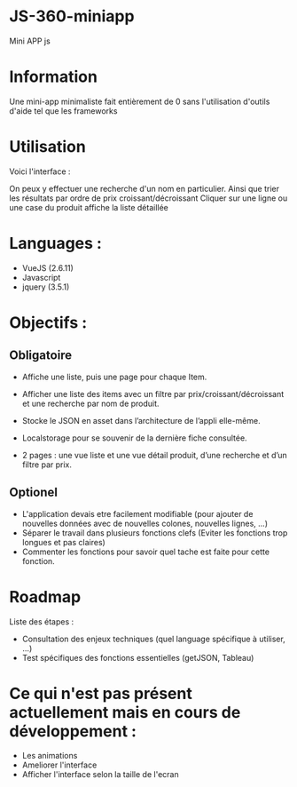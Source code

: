 # JS-360-miniapp
Mini APP js

# Information

Une mini-app minimaliste fait entièrement de 0 sans l'utilisation d'outils d'aide tel que les frameworks

# Utilisation

Voici l'interface :



On peux y effectuer une recherche d'un nom en particulier.
Ainsi que trier les résultats par ordre de prix croissant/décroissant
Cliquer sur une ligne ou une case du produit affiche la liste détaillée

# Languages :

- VueJS (2.6.11)
- Javascript
- jquery (3.5.1)

# Objectifs :

## Obligatoire

- Affiche une liste, puis une page pour chaque Item.

- Afficher une liste des items avec un filtre par prix/croissant/décroissant et une recherche par nom de produit.

- Stocke le JSON en asset dans l’architecture de l’appli elle-même.

- Localstorage pour se souvenir de la dernière fiche consultée.
 
- 2 pages : une vue liste et une vue détail produit, d’une recherche et d’un filtre par prix.

## Optionel

- L'application devais etre facilement modifiable (pour ajouter de nouvelles données avec de nouvelles colones, nouvelles lignes, ...)
- Séparer le travail dans plusieurs fonctions clefs (Eviter les fonctions trop longues et pas claires)
- Commenter les fonctions pour savoir quel tache est faite pour cette fonction.

# Roadmap

Liste des étapes :

- Consultation des enjeux techniques (quel language spécifique à utiliser, ...)
- Test spécifiques des fonctions essentielles (getJSON, Tableau)

# Ce qui n'est pas présent actuellement mais en cours de développement :

- Les animations
- Ameliorer l'interface
- Afficher l'interface selon la taille de l'ecran